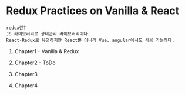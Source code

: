# Redux Practices on Vanilla & React
```
redux란? 
JS 라이브러리로 상태관리 라이브러리이다.
React-Redux로 유명하지만 React뿐 아니라 Vue, angular에서도 사용 가능하다.
```

1. Chapter1 - Vanilla &  Redux

2. Chapter2 - ToDo

3. Chapter3

4. Chapter4